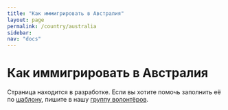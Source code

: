 ```yaml
---
title: "Как иммигрировать в Австралия"
layout: page
permalink: /country/australia
sidebar:
nav: "docs"
---
```


# Как иммигрировать в Австралия

Страница находится в разработке. Если вы хотите помочь заполнить её по [шаблону](/template), пишите в нашу [группу волонтёров](https://t.me/+FHi3FnJaoWJkMDAx).
